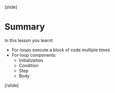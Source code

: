 [slide]
# Summary
In this lesson you learnt:

- For-loops execute a block of code multiple times
- For-loop components:
     - Initialization
     - Condition
     - Step
     - Body


[/slide]